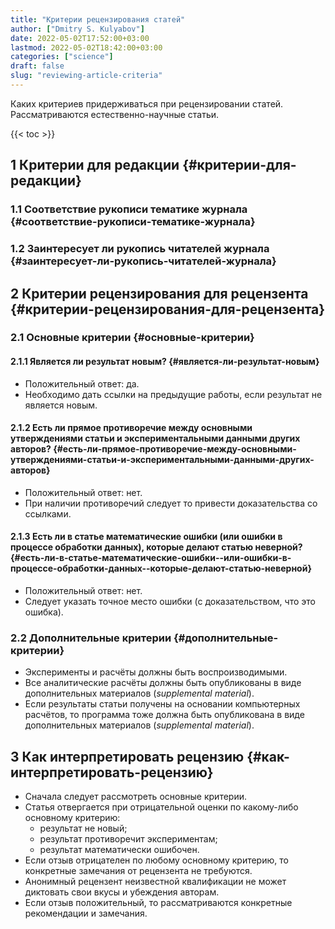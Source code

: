 ```yaml
---
title: "Критерии рецензирования статей"
author: ["Dmitry S. Kulyabov"]
date: 2022-05-02T17:52:00+03:00
lastmod: 2022-05-02T18:42:00+03:00
categories: ["science"]
draft: false
slug: "reviewing-article-criteria"
---
```


Каких критериев придерживаться при рецензировании статей. Рассматриваются естественно-научные статьи.

<!--more-->

{{< toc >}}


## <span class="section-num">1</span> Критерии для редакции {#критерии-для-редакции}


### <span class="section-num">1.1</span> Соответствие рукописи тематике журнала {#соответствие-рукописи-тематике-журнала}


### <span class="section-num">1.2</span> Заинтересует ли рукопись читателей журнала {#заинтересует-ли-рукопись-читателей-журнала}


## <span class="section-num">2</span> Критерии рецензирования для рецензента {#критерии-рецензирования-для-рецензента}


### <span class="section-num">2.1</span> Основные критерии {#основные-критерии}


#### <span class="section-num">2.1.1</span> Является ли результат новым? {#является-ли-результат-новым}

-   Положительный ответ: да.
-   Необходимо дать ссылки на предыдущие работы, если результат не является новым.


#### <span class="section-num">2.1.2</span> Есть ли прямое противоречие между основными утверждениями статьи и экспериментальными данными других авторов? {#есть-ли-прямое-противоречие-между-основными-утверждениями-статьи-и-экспериментальными-данными-других-авторов}

-   Положительный ответ: нет.
-   При наличии противоречий следует то привести доказательства со ссылками.


#### <span class="section-num">2.1.3</span> Есть ли в статье математические ошибки (или ошибки в процессе обработки данных), которые делают статью неверной? {#есть-ли-в-статье-математические-ошибки--или-ошибки-в-процессе-обработки-данных--которые-делают-статью-неверной}

-   Положительный ответ: нет.
-   Следует указать точное место ошибки (с доказательством, что это ошибка).


### <span class="section-num">2.2</span> Дополнительные критерии {#дополнительные-критерии}

-   Эксперименты и расчёты должны быть воспроизводимыми.
-   Все аналитические расчёты должны быть опубликованы в виде дополнительных материалов (_supplemental material_).
-   Если результаты статьи получены на основании компьютерных расчётов, то программа тоже должна быть опубликована в виде дополнительных материалов (_supplemental material_).


## <span class="section-num">3</span> Как интерпретировать рецензию {#как-интерпретировать-рецензию}

-   Сначала следует рассмотреть основные критерии.
-   Статья отвергается при отрицательной оценки по какому-либо основному критерию:
    -   результат не новый;
    -   результат противоречит экспериментам;
    -   результат математически ошибочен.
-   Если отзыв отрицателен по любому основному критерию, то конкретные замечания от рецензента не требуются.
-   Анонимный рецензент неизвестной квалификации не может диктовать свои вкусы и убеждения авторам.
-   Если отзыв положительный, то рассматриваются конкретные рекомендации и замечания.

